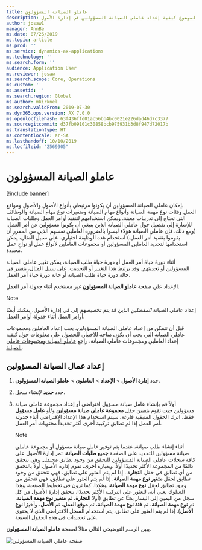 ```yaml
---
title: عاملو الصيانة المسؤولون
description: يشرح هذا الموضوع كيفية إعداد عاملي الصيانة المسؤولين في إدارة الأصول.
author: josaw1
manager: AnnBe
ms.date: 07/26/2019
ms.topic: article
ms.prod: ''
ms.service: dynamics-ax-applications
ms.technology: ''
ms.search.form: ''
audience: Application User
ms.reviewer: josaw
ms.search.scope: Core, Operations
ms.custom: ''
ms.assetid: ''
ms.search.region: Global
ms.author: mkirknel
ms.search.validFrom: 2019-07-30
ms.dyn365.ops.version: AX 7.0.0
ms.openlocfilehash: 63f436ffd01ac56bb4bc0021e226dad46d7c3377
ms.sourcegitcommit: d37fb09101c30858bcb975931b3d8f947d72017b
ms.translationtype: HT
ms.contentlocale: ar-SA
ms.lasthandoff: 10/10/2019
ms.locfileid: "2569905"
---
```

# <a name="responsible-maintenance-workers"></a>عاملو الصيانة المسؤولون

[!include [banner](../../includes/banner.md)]

 

بإمكان عاملي الصيانة المسؤولين أن يكونوا مرتبطي بأنواع الأصول والأصول ومواقع العمل وفئات نوع مهمة الصيانة وأنواع مهام الصيانة ومتغيرات نوع مهام الصيانة والوظائف التي تحتاج إلى تدريبات معينة. ويمكن استخدامهم لتنفيذ أوامر العمل وطلبات الصيانة للإشارة إلى تفضيل حول عاملي الصيانة الذين ينبغي أن يكونوا مسؤولين عن أمر العمل. (ومع ذلك، فإن عاملي الصيانة هؤلاء ليسوا بالضرورة العاملين نفسهم الذين من المقرر أن يقوموا بتنفيذ أمر العمل.) استخدام هذه الوظيفة اختياري. على سبيل المثال، يمكن استخدامها لتحديد العاملين المسؤولين أو مجموعات العاملين لأنواع عمل أو نواحٍ عمل محددة.

أثناء دورة حياة أمر العمل أو دورة حياة طلب الصيانة، يمكن تغيير عاملي الصيانة المسؤولين أو تحديثهم. وقد يرتبط هذا التغيير أو التحديث، على سبيل المثال، بتغيير في حالة دورة حياة طلب الصيانة أو حالة دورة حياة أمر العمل.

الإعداد على صفحة **عاملو الصيانة المسؤولون** *غير* مستخدم أثناء جدولة أمر العمل.

> [!NOTE]
> في إدارة الأصول، يمكنك أيضًا‏‎ إعداد عاملي الصيانة *المفضلين* الذين قد يتم تخصيصهم إلى أوامر العمل أثناء جدولة أوامر العمل.

قبل أن تتمكن من إعداد عاملي الصيانة المسؤولين، يجب إعداد العاملين ومجموعات عاملي الصيانة التي يجب أن تكون متاحة للاختيار. للحصول على معلومات حول كيفيه إعداد العاملين ومجموعات عاملي الصيانة، راجع [عاملو الصيانة ومجموعات عاملي الصيانة‬](../setup-for-objects/workers-and-worker-groups.md).

## <a name="set-up-responsible-maintenance-workers"></a>إعداد عمال الصيانة المسؤولين

1. حدد **إدارة الأصول** \> **الإعداد** \> **العاملون** \> **عاملو الصيانة المسؤولون**.
2. حدد **جديد** لإنشاء سجل.
3. أولاً قم بإنشاء عامل صيانة مسؤول افتراضي أو إعداد مجموعة عاملي صيانة مسؤولين حيث تقوم بتعيين حقل **مجموعة عاملي صيانة مسؤولين** و/أو **عامل مسؤول** فقط. اترك الحقول المتبقية فارغة. سيتم استخدام هذا الإعداد الافتراضي أثناء جدولة أمر العمل إذا لم تطابق تركيبة أخرى أكثر تحديداً محتويات أمر العمل.

    > [!NOTE]
    > أثناء إنشاء طلب صيانة، عندما يتم توفير عامل صيانة مسؤول أو مجموعة عاملي صيانة مسؤولين للتحديد على الصفحة **جميع طلبات الصيانة**، تمر إدارة الأصول على كافة سجلات عاملي الصيانة المسؤولين للتحقق من وجود تطابق محتمل. وهي تتحقق دائمًا من المجموعة الأكثر تحديدًا أولاً. وبعبارة أخرى، تقوم إدارة الأصول أولاً بالتحقق من أي تطابق في حقل **التجارة** . إذا لم يتم العثور على تطابق، فهي تتحقق من وجود تطابق لحقل **متغير نوع مهمة الصيانة**. إذا لم يتم العثور على تطابق، فهي تتحقق من وجود تطابق لحقل **نوع مهمة الصيانة**، وهكذا. كما ترون في تخطيط الصفحة، وهذا السلوك يعني أنه، للعثور على التركيبة الأكثر تحديدًا، تتحقق إدارة الأصول من كل سجل من اليمين إلى اليسار بحثًا عن تطابق (أولا **التجارة**، ثم **متغير نوع مهمة الصيانة**، ثم **نوع مهمة الصيانة**، ثم **فئة نوع مهمة الصيانة**، ثم **موقع العمل**، ثم **الأصل**، وأخيرًا **نوع الأصل**). إذا لم يتم العثور على تطابق، يتم استخدام السجل الافتراضي الذي لا يحتوي على تحديدات في هذه الحقول السبعة.

يبين الرسم التوضيحي التالي مثالاً لصفحة **عاملو الصيانة المسؤولون**.

![صفحة عاملي الصيانة المسؤولين](media/08-setup-for-requests.png)
